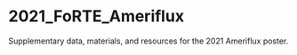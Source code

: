 # 2021_FoRTE_Ameriflux
Supplementary data, materials, and resources for the 2021 Ameriflux poster. 
